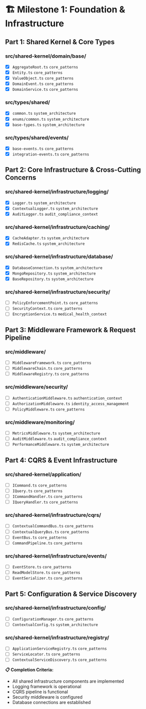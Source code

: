 # 🏗️ Milestone 1: Foundation & Infrastructure

## Part 1: Shared Kernel & Core Types

### src/shared-kernel/domain/base/
- [x] `AggregateRoot.ts` `core_patterns`
- [x] `Entity.ts` `core_patterns`
- [x] `ValueObject.ts` `core_patterns`
- [x] `DomainEvent.ts` `core_patterns`
- [x] `DomainService.ts` `core_patterns`

### src/types/shared/
- [x] `common.ts` `system_architecture`
- [x] `enums/common.ts` `system_architecture`
- [x] `base-types.ts` `system_architecture`

### src/types/shared/events/
- [x] `base-events.ts` `core_patterns`
- [x] `integration-events.ts` `core_patterns`

## Part 2: Core Infrastructure & Cross-Cutting Concerns

### src/shared-kernel/infrastructure/logging/
- [x] `Logger.ts` `system_architecture`
- [x] `ContextualLogger.ts` `system_architecture`
- [x] `AuditLogger.ts` `audit_compliance_context`

### src/shared-kernel/infrastructure/caching/
- [x] `CacheAdapter.ts` `system_architecture`
- [x] `RedisCache.ts` `system_architecture`

### src/shared-kernel/infrastructure/database/
- [x] `DatabaseConnection.ts` `system_architecture`
- [x] `MongoRepository.ts` `system_architecture`
- [x] `BaseRepository.ts` `system_architecture`

### src/shared-kernel/infrastructure/security/
- [ ] `PolicyEnforcementPoint.ts` `core_patterns`
- [ ] `SecurityContext.ts` `core_patterns`
- [ ] `EncryptionService.ts` `medical_health_context`

## Part 3: Middleware Framework & Request Pipeline

### src/middleware/
- [ ] `MiddlewareFramework.ts` `core_patterns`
- [ ] `MiddlewareChain.ts` `core_patterns`
- [ ] `MiddlewareRegistry.ts` `core_patterns`

### src/middleware/security/
- [ ] `AuthenticationMiddleware.ts` `authentication_context`
- [ ] `AuthorizationMiddleware.ts` `identity_access_management`
- [ ] `PolicyMiddleware.ts` `core_patterns`

### src/middleware/monitoring/
- [ ] `MetricsMiddleware.ts` `system_architecture`
- [ ] `AuditMiddleware.ts` `audit_compliance_context`
- [ ] `PerformanceMiddleware.ts` `system_architecture`

## Part 4: CQRS & Event Infrastructure

### src/shared-kernel/application/
- [ ] `ICommand.ts` `core_patterns`
- [ ] `IQuery.ts` `core_patterns`
- [ ] `ICommandHandler.ts` `core_patterns`
- [ ] `IQueryHandler.ts` `core_patterns`

### src/shared-kernel/infrastructure/cqrs/
- [ ] `ContextualCommandBus.ts` `core_patterns`
- [ ] `ContextualQueryBus.ts` `core_patterns`
- [ ] `EventBus.ts` `core_patterns`
- [ ] `CommandPipeline.ts` `core_patterns`

### src/shared-kernel/infrastructure/events/
- [ ] `EventStore.ts` `core_patterns`
- [ ] `ReadModelStore.ts` `core_patterns`
- [ ] `EventSerializer.ts` `core_patterns`

## Part 5: Configuration & Service Discovery

### src/shared-kernel/infrastructure/config/
- [ ] `ConfigurationManager.ts` `core_patterns`
- [ ] `ContextualConfig.ts` `system_architecture`

### src/shared-kernel/infrastructure/registry/
- [ ] `ApplicationServiceRegistry.ts` `core_patterns`
- [ ] `ServiceLocator.ts` `core_patterns`
- [ ] `ContextualServiceDiscovery.ts` `core_patterns`

**📋 Completion Criteria:**
- All shared infrastructure components are implemented
- Logging framework is operational
- CQRS pipeline is functional
- Security middleware is configured
- Database connections are established